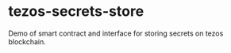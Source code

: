 # tezos-secrets-store
Demo of smart contract and interface for storing secrets on tezos blockchain.
